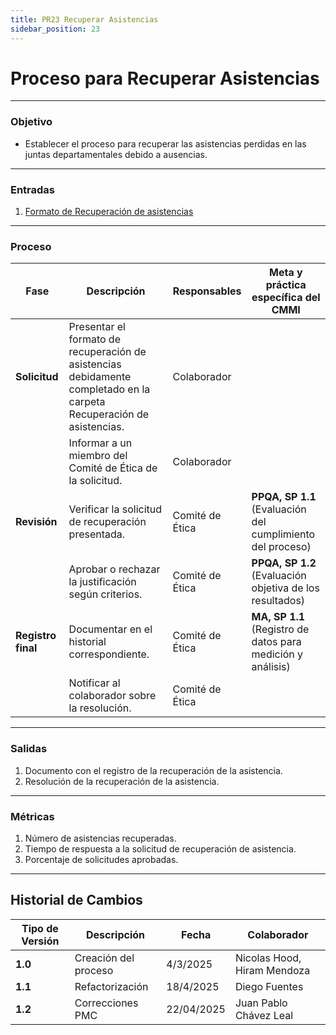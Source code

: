 ```yaml
---
title: PR23 Recuperar Asistencias
sidebar_position: 23
---
```


# Proceso para Recuperar Asistencias

---

### Objetivo

- Establecer el proceso para recuperar las asistencias perdidas en las juntas departamentales debido a ausencias.

---

### Entradas

1. [Formato de Recuperación de asistencias](https://docs.google.com/document/d/1ITy1mSxYEbpZlgPr5B6GFSGERKHlTQCQpj8v0V6gz6g/edit?usp=sharing)

---

### Proceso

| Fase               | Descripción                                                                                                           | Responsables    | Meta y práctica específica del CMMI                         |
| ------------------ | --------------------------------------------------------------------------------------------------------------------- | --------------- | ----------------------------------------------------------- |
| **Solicitud**      | Presentar el formato de recuperación de asistencias debidamente completado en la carpeta Recuperación de asistencias. | Colaborador     |      |
|                    | Informar a un miembro del Comité de Ética de la solicitud.                                                            | Colaborador     |        |
| **Revisión**       | Verificar la solicitud de recuperación presentada.                                                                    | Comité de Ética | **PPQA, SP 1.1** (Evaluación del cumplimiento del proceso)  |
|                    | Aprobar o rechazar la justificación según criterios.                                                                  | Comité de Ética | **PPQA, SP 1.2** (Evaluación objetiva de los resultados)    |
| **Registro final** | Documentar en el historial correspondiente.                                                                           | Comité de Ética | **MA, SP 1.1** (Registro de datos para medición y análisis) |
|                    | Notificar al colaborador sobre la resolución.                                                                         | Comité de Ética |     |

---

### Salidas

1. Documento con el registro de la recuperación de la asistencia.
2. Resolución de la recuperación de la asistencia.

---

### Métricas

1. Número de asistencias recuperadas.
2. Tiempo de respuesta a la solicitud de recuperación de asistencia.
3. Porcentaje de solicitudes aprobadas.

---

## Historial de Cambios

| **Tipo de Versión** | **Descripción**                               | **Fecha** | **Colaborador**                 |
| ------------------- | --------------------------------------------- | --------- | ------------------------------- |
| **1.0**             | Creación del proceso   | 4/3/2025 | Nicolas Hood, Hiram Mendoza    |
| **1.1**             | Refactorización | 18/4/2025  | Diego Fuentes |
| **1.2** | Correcciones PMC | 22/04/2025 | Juan Pablo Chávez Leal |
